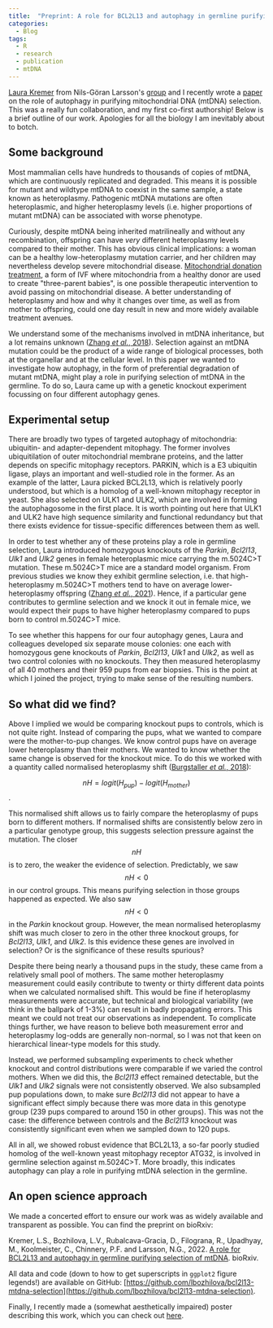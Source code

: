 ```yaml
---
title:  "Preprint: A role for BCL2L13 and autophagy in germline purifying selection of mtDNA"
categories:
  - Blog
tags:
  - R
  - research
  - publication
  - mtDNA
---
```


[Laura Kremer](https://staff.ki.se/people/laura-kremer) from Nils-Göran Larsson's [group](https://ki.se/en/mbb/nils-goran-larsson-group) and I recently wrote a [paper](https://www.biorxiv.org/content/10.1101/2022.09.02.506367v1) on the role of autophagy in purifying mitochondrial DNA (mtDNA) selection. This was a really fun collaboration, and my first co-first authorship! Below is a brief outline of our work. Apologies for all the biology I am inevitably about to botch.

## Some background

Most mammalian cells have hundreds to thousands of copies of mtDNA, which are continuously replicated and degraded. This means it is possible for mutant and wildtype mtDNA to coexist in the same sample, a state known as heteroplasmy. Pathogenic mtDNA mutations are often heteroplasmic, and higher heteroplasmy levels (i.e. higher proportions of mutant mtDNA) can be associated with worse phenotype.

Curiously, despite mtDNA being inherited matrilineally and without any recombination, offspring can have _very_ different heteroplasmy levels compared to their mother. This has obvious clinical implications: a woman can be a healthy low-heteroplasmy mutation carrier, and her children may nevertheless develop severe mitochondrial disease. [Mitochondrial donation treatment](https://www.hfea.gov.uk/treatments/embryo-testing-and-treatments-for-disease/mitochondrial-donation-treatment/), a form of IVF where mitochondria from a healthy donor are used to create "three-parent babies", is one possible therapeutic intervention to avoid passing on mitochondrial disease. A better understanding of heteroplasmy and how and why it changes over time, as well as from mother to offspring, could one day result in new and more widely available treatment avenues.

We understand some of the mechanisms involved in mtDNA inheritance, but a lot remains unknown ([Zhang _et al._, 2018](https://portlandpress.com/essaysbiochem/article/62/3/225/78534/The-mitochondrial-DNA-genetic-bottleneck)). Selection against an mtDNA mutation could be the product of a wide range of biological processes, both at the organellar and at the cellular level. In this paper we wanted to investigate how autophagy, in the form of preferential degradation of mutant mtDNA, might play a role in purifying selection of mtDNA in the germline. To do so, Laura came up with a genetic knockout experiment focussing on four different autophagy genes.

## Experimental setup

There are broadly two types of targeted autophagy of mitochondria: ubiquitin- and adapter-dependent mitophagy. The former involves ubiquitilation of outer mitochondrial membrane proteins, and the latter depends on specific mitophagy receptors. PARKIN, which is a E3 ubiquitin ligase, plays an important and well-studied role in the former. As an example of the latter, Laura picked BCL2L13, which is relatively poorly understood, but which is a homolog of a well-known mitophagy receptor in yeast. She also selected on ULK1 and ULK2, which are involved in forming the autophagosome in the first place. It is worth pointing out here that ULK1 and ULK2 have high sequence similarity and functional redundancy but that there exists evidence for tissue-specific differences between them as well.

In order to test whether any of these proteins play a role in germline selection, Laura introduced homozygous knockouts of the _Parkin_, _Bcl2l13_, _Ulk1_ and _Ulk2_ genes in female heteroplasmic mice carrying the m.5024C>T mutation. These m.5024C>T mice are a standard model organism. From previous studies we know they exhibit germline selection, i.e. that high-heteroplasmy m.5024C>T mothers tend to have on average lower-heteroplasmy offspring ([Zhang _et al._, 2021](https://pubmed.ncbi.nlm.nih.gov/34878831/)). Hence, if a particular gene contributes to germline selection and we knock it out in female mice, we would expect their pups to have higher heteroplasmy compared to pups born to control m.5024C>T mice.

To see whether this happens for our four autophagy genes, Laura and colleagues developed six separate mouse colonies: one each with homozygous gene knockouts of _Parkin_, _Bcl2l13_, _Ulk1_ and _Ulk2_, as well as two control colonies with no knockouts. They then measured heteroplasmy of all 40 mothers and their 959 pups from ear biopsies. This is the point at which I joined the project, trying to make sense of the resulting numbers.

## So what did we find?

Above I implied we would be comparing knockout pups to controls, which is not quite right. Instead of comparing the pups, what we wanted to compare were the mother-to-pup changes. We know control pups have on average lower heteroplasmy than their mothers. We wanted to know whether the same change is observed for the knockout mice. To do this we worked with a quantity called normalised heteroplasmy shift ([Burgstaller _et al._, 2018](https://www.nature.com/articles/s41467-018-04797-2)):

$$nH = logit(H_{pup}) - logit(H_{mother})$$.

This normalised shift allows us to fairly compare the heteroplasmy of pups born to different mothers. If normalised shifts are consistently below zero in a particular genotype group, this suggests selection pressure against the mutation. The closer $$nH$$ is to zero, the weaker the evidence of selection. Predictably, we saw $$nH < 0$$ in our control groups. This means purifying selection in those groups happened as expected. We also saw $$nH < 0$$ in the _Parkin_ knockout group. However, the mean normalised heteroplasmy shift was much closer to zero in the other three knockout groups, for _Bcl2l13_, _Ulk1_, and _Ulk2_. Is this evidence these genes are involved in selection? Or is the significance of these results spurious?

Despite there being nearly a thousand pups in the study, these came from a relatively small pool of mothers. The same mother heteroplasmy measurement could easily contribute to twenty or thirty different data points when we calculated normalised shift. This would be fine if heteroplasmy measurements were accurate, but technical and biological variability (we think in the ballpark of 1-3%) can result in badly propagating errors. This meant we could not treat our observations as independent. To complicate things further, we have reason to believe both measurement error and heteroplasmy log-odds are generally non-normal, so I was not that keen on hierarchical linear-type models for this study.

Instead, we performed subsampling experiments to check whether knockout and control distributions were comparable if we varied the control mothers. When we did this, the _Bcl2l13_ effect remained detectable, but the _Ulk1_ and _Ulk2_ signals were not consistently observed. We also subsampled pup populations down, to make sure _Bcl2l13_ did not appear to have a significant effect simply because there was more data in this genotype group (239 pups compared to around 150 in other groups). This was not the case: the difference between controls and the _Bcl2l13_ knockout was consistently significant even when we sampled down to 120 pups.

All in all, we showed robust evidence that BCL2L13, a so-far poorly studied homolog of the well-known yeast mitophagy receptor ATG32, is involved in germline selection against m.5024C>T. More broadly, this indicates autophagy can play a role in purifying mtDNA selection in the germline.

## An open science approach

We made a concerted effort to ensure our work was as widely available and transparent as possible. You can find the preprint on bioRxiv:

Kremer, L.S., Bozhilova, L.V., Rubalcava-Gracia, D., Filograna, R., Upadhyay, M., Koolmeister, C., Chinnery, P.F. and Larsson, N.G., 2022. [A role for BCL2L13 and autophagy in germline purifying selection of mtDNA](https://www.biorxiv.org/content/10.1101/2022.09.02.506367v1.full). bioRxiv.

All data and code (down to how to get superscripts in `ggplot2` figure legends!) are available on GitHub: [https://github.com/lbozhilova/bcl2l13-mtdna-selection](https://github.com/lbozhilova/bcl2l13-mtdna-selection).

Finally, I recently made a (somewhat aesthetically impaired) poster describing this work, which you can check out [here](/assets/pdfs/poster_LyubaBozhilova_MBUSymp_2022.pdf).
